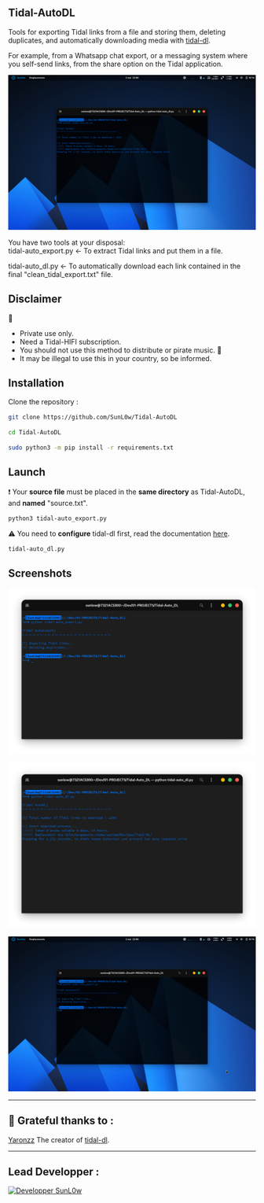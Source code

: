 ## Tidal-AutoDL

Tools for exporting Tidal links from a file and storing them, deleting duplicates, and automatically downloading media with [tidal-dl](https://github.com/yaronzz/Tidal-Media-Downloader).

For example, from a Whatsapp chat export, or a messaging system where you self-send links, from the share option on the Tidal application.

![Screenshot--01](https://github.com/SunL0w/Tidal-AutoDL/blob/main/Screenshot/Screenshot-01.png)

You have two tools at your disposal:  
tidal-auto\_export.py \<- To extract Tidal links and put them in a file. 

tidal-auto\_dl.py \<- To automatically download each link contained in the final "clean\_tidal\_export.txt" file.

## Disclaimer

:loudspeaker:

*   Private use only.
*   Need a Tidal-HIFI subscription.
*   You should not use this method to distribute or pirate music. :underage:
*   It may be illegal to use this in your country, so be informed.

## Installation

Clone the repository :

```bash
git clone https://github.com/SunL0w/Tidal-AutoDL
```

```bash
cd Tidal-AutoDL
```

```bash
sudo python3 -m pip install -r requirements.txt
```

## Launch

:exclamation: Your **source file** must be placed in the **same directory** as Tidal-AutoDL, and **named** "source.txt".

```bash
python3 tidal-auto_export.py
```

:warning: You need to **configure** tidal-dl first, read the documentation [here](https://doc.yaronzz.com/post/tidal_dl_installation/).

```bash
tidal-auto_dl.py
```

## Screenshots

![Screenshot--02](https://github.com/SunL0w/Tidal-AutoDL/blob/main/Screenshot/Screenshot--02.png)

![Screenshot--03](https://github.com/SunL0w/Tidal-AutoDL/blob/main/Screenshot/Screenshot--03.png)

![Screenshot--04](https://github.com/SunL0w/Tidal-AutoDL/blob/main/Screenshot/Screenshot--04.png)

---

## 🤝 Grateful thanks to :

[Yaronzz](https://github.com/yaronzz) The creator of [tidal-dl](https://github.com/yaronzz/Tidal-Media-Downloader/tree/master).

___

## Lead Developper :
<a href="https://github.com/SunL0w/" alt="SunLow GitHub Link">
<img src="https://img.shields.io/badge/SunL0w-Dind%20Thibault-blue"  alt="Developper SunL0w"/></a>
